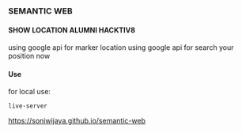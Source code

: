 ### SEMANTIC WEB

#### SHOW LOCATION ALUMNI HACKTIV8
using google api for marker location
using google api for search your position now

#### Use
for local use:
```
live-server
```

https://soniwijaya.github.io/semantic-web